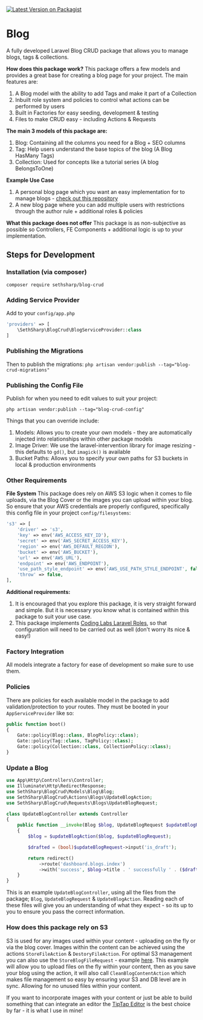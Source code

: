 [![Latest Version on Packagist](https://img.shields.io/packagist/v/sethsharp/blog-crud.svg?style=flat-square)](https://packagist.org/packages/sethsharp/blog-crud)

# Blog
A fully developed Laravel Blog CRUD package that allows you to manage blogs, tags & collections.

**How does this package work?**
This package offers a few models and provides a great base for creating a blog page for your project. The main features are:
1. A Blog model with the ability to add Tags and make it part of a Collection
2. Inbuilt role system and policies to control what actions can be performed by users
3. Built in Factories for easy seeding, development & testing
4. Files to make CRUD easy - including Actions & Requests

**The main 3 models of this package are:**
1. Blog: Containing all the columns you need for a Blog + SEO columns
2. Tag: Help users understand the base topics of the blog (A Blog HasMany Tags)
3. Collection: Used for concepts like a tutorial series (A blog BelongsToOne)

**Example Use Case**
1. A personal blog page which you want an easy implementation for to manage blogs - [check out this repository](https://github.com/SethSharp/portfolio/)
2. A new blog page where you can add multiple users with restrictions through the author rule + additional roles & policies

**What this package does not offer**
This package is as non-subjective as possible so Controllers, FE Components + additional logic is up to your implementation.

## Steps for Development
### Installation (via composer)
`composer require sethsharp/blog-crud`

### Adding Service Provider
Add to your `config/app.php`

```php
'providers' => [
    \SethSharp\BlogCrud\BlogServiceProvider::class
]
```

### Publishing the Migrations
Then to publish the migrations:
`php artisan vendor:publish --tag="blog-crud-migrations"`

### Publishing the Config File
Publish for when you need to edit values to suit your project:

`php artisan vendor:publish --tag="blog-crud-config"`

Things that you can override include:
1. Models: Allows you to create your own models - they are automatically injected into relationships within other package models
2. Image Driver: We use the laravel-intervention library for image resizing - this defaults to `gd()`, but `imagick()` is available
3. Bucket Paths: Allows you to specify your own paths for S3 buckets in local & production environments

### Other Requirements
**File System**
This package does rely on AWS S3 logic when it comes to file uploads, via the Blog Cover or the images you can upload within your blog.
So ensure that your AWS credentials are properly configured, specifically this config file in your project `config/filesystems`:
```php
's3' => [
    'driver' => 's3',
    'key' => env('AWS_ACCESS_KEY_ID'),
    'secret' => env('AWS_SECRET_ACCESS_KEY'),
    'region' => env('AWS_DEFAULT_REGION'),
    'bucket' => env('AWS_BUCKET'),
    'url' => env('AWS_URL'),
    'endpoint' => env('AWS_ENDPOINT'),
    'use_path_style_endpoint' => env('AWS_USE_PATH_STYLE_ENDPOINT', false),
    'throw' => false,
],
```

**Additional requirements:**

1. It is encouraged that you explore this package, it is very straight forward and simple. But it is necessary
you know what is contained within this package to suit your use case.
2. This package implements [Coding Labs Laravel Roles](https://github.com/codinglabsau/laravel-roles), so that configuration will need to be carried out as well (don't worry its nice & easy!)

### Factory Integration
All models integrate a factory for ease of development so make sure to use them.

### Policies
There are policies for each available model in the package to add validation/protection to your routes.
They must be booted in your `AppServiceProvider` like so:
```php
public function boot()
{
    Gate::policy(Blog::class, BlogPolicy::class);
    Gate::policy(Tag::class, TagPolicy::class);
    Gate::policy(Collection::class, CollectionPolicy::class);
}
```

### Update a Blog
```php
use App\Http\Controllers\Controller;
use Illuminate\Http\RedirectResponse;
use SethSharp\BlogCrud\Models\Blog\Blog;
use SethSharp\BlogCrud\Actions\Blogs\UpdateBlogAction;
use SethSharp\BlogCrud\Requests\Blogs\UpdateBlogRequest;

class UpdateBlogController extends Controller
{
    public function __invoke(Blog $blog, UpdateBlogRequest $updateBlogRequest, UpdateBlogAction $updateBlogAction): RedirectResponse
    {
        $blog = $updateBlogAction($blog, $updateBlogRequest);

        $drafted = (bool)$updateBlogRequest->input('is_draft');

        return redirect()
            ->route('dashboard.blogs.index')
            ->with('success', $blog->title . ' successfully ' . ($drafted ? 'drafted' : 'published'));
    }
}
```
This is an example `UpdateBlogController`, using all the files from the package; `Blog`, `UpdateBlogRequest` & `UpdateBlogAction`.
Reading each of these files will give you an understanding of what they expect - so its up to you to ensure you pass the correct information.

### How does this package rely on S3
S3 is used for any images used within your content - uploading on the fly or via the blog cover.
Images within the content can be achieved using the actions `StoreFileAction` & `DestoryFileAction`. For optimal S3 management you can also use
the `StoreBlogFileRequest` - example [here](https://github.com/SethSharp/Portfolio/blob/main/app/Http/Controllers/Dashboard/Blogs/StoreBlogImageController.php).
This example will allow you to upload files on the fly within your content, then as you save your blog using the action, it will also call `CleanBlogContentAction` 
which makes file management so easy by ensuring your S3 and DB level are in sync. Allowing for no unused files within your content.

If you want to incorporate images with your content or just be able to build something that can integrate an editor the [TipTap Editor](https://tiptap.dev/product/editor)
is the best choice by far - it is what I use in mine!
